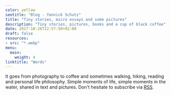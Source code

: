 ```yaml
---
color: yellow
seotitle: "Blog - Yannick Schutz"
title: "Tiny stories, micro essays and some pictures"
description: "Tiny stories, pictures, books and a cup of black coffee"
date: 2017-10-26T22:57:50+02:00
draft: false
resources:
- src: "*.webp"
menu:
  main:
    weight: 4
linktitle: "Words"
---
```


It goes from photography to coffee and sometimes walking, hiking, reading and personal life philosophy. Simple moments of life, simple moments in the water, shared in text and pictures. Don't hesitate to subscribe via [RSS](/index.xml).
